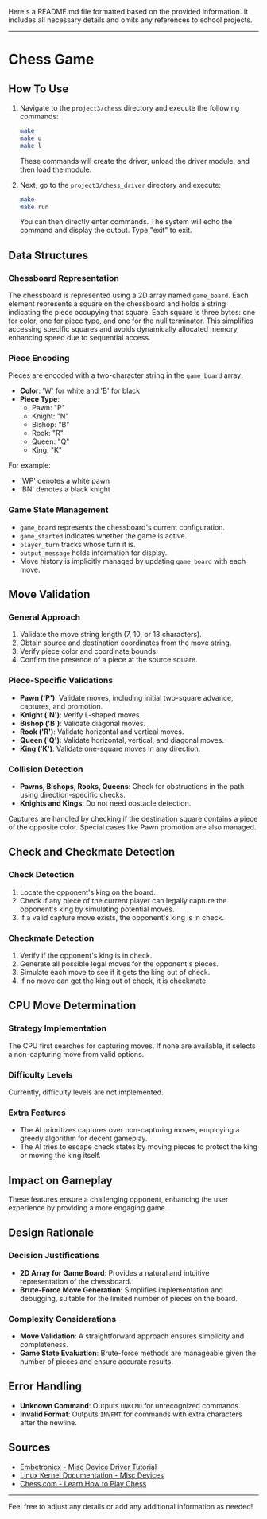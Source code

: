 Here's a README.md file formatted based on the provided information. It includes all necessary details and omits any references to school projects.

---

# Chess Game

## **How To Use**

1. Navigate to the `project3/chess` directory and execute the following commands:
   ```bash
   make
   make u
   make l
   ```
   These commands will create the driver, unload the driver module, and then load the module.

2. Next, go to the `project3/chess_driver` directory and execute:
   ```bash
   make
   make run
   ```
   You can then directly enter commands. The system will echo the command and display the output. Type "exit" to exit.

## **Data Structures**

### **Chessboard Representation**

The chessboard is represented using a 2D array named `game_board`. Each element represents a square on the chessboard and holds a string indicating the piece occupying that square. Each square is three bytes: one for color, one for piece type, and one for the null terminator. This simplifies accessing specific squares and avoids dynamically allocated memory, enhancing speed due to sequential access.

### **Piece Encoding**

Pieces are encoded with a two-character string in the `game_board` array:
- **Color**: 'W' for white and 'B' for black
- **Piece Type**:
  - Pawn: "P"
  - Knight: "N"
  - Bishop: "B"
  - Rook: "R"
  - Queen: "Q"
  - King: "K"

For example:
- 'WP' denotes a white pawn
- 'BN' denotes a black knight

### **Game State Management**

- `game_board` represents the chessboard's current configuration.
- `game_started` indicates whether the game is active.
- `player_turn` tracks whose turn it is.
- `output_message` holds information for display.
- Move history is implicitly managed by updating `game_board` with each move.

## **Move Validation**

### **General Approach**

1. Validate the move string length (7, 10, or 13 characters).
2. Obtain source and destination coordinates from the move string.
3. Verify piece color and coordinate bounds.
4. Confirm the presence of a piece at the source square.

### **Piece-Specific Validations**

- **Pawn ('P')**: Validate moves, including initial two-square advance, captures, and promotion.
- **Knight ('N')**: Verify L-shaped moves.
- **Bishop ('B')**: Validate diagonal moves.
- **Rook ('R')**: Validate horizontal and vertical moves.
- **Queen ('Q')**: Validate horizontal, vertical, and diagonal moves.
- **King ('K')**: Validate one-square moves in any direction.

### **Collision Detection**

- **Pawns, Bishops, Rooks, Queens**: Check for obstructions in the path using direction-specific checks.
- **Knights and Kings**: Do not need obstacle detection.

Captures are handled by checking if the destination square contains a piece of the opposite color. Special cases like Pawn promotion are also managed.

## **Check and Checkmate Detection**

### **Check Detection**

1. Locate the opponent's king on the board.
2. Check if any piece of the current player can legally capture the opponent's king by simulating potential moves.
3. If a valid capture move exists, the opponent's king is in check.

### **Checkmate Detection**

1. Verify if the opponent's king is in check.
2. Generate all possible legal moves for the opponent's pieces.
3. Simulate each move to see if it gets the king out of check.
4. If no move can get the king out of check, it is checkmate.

## **CPU Move Determination**

### **Strategy Implementation**

The CPU first searches for capturing moves. If none are available, it selects a non-capturing move from valid options.

### **Difficulty Levels**

Currently, difficulty levels are not implemented.

### **Extra Features**

- The AI prioritizes captures over non-capturing moves, employing a greedy algorithm for decent gameplay.
- The AI tries to escape check states by moving pieces to protect the king or moving the king itself.

## **Impact on Gameplay**

These features ensure a challenging opponent, enhancing the user experience by providing a more engaging game.

## **Design Rationale**

### **Decision Justifications**

- **2D Array for Game Board**: Provides a natural and intuitive representation of the chessboard.
- **Brute-Force Move Generation**: Simplifies implementation and debugging, suitable for the limited number of pieces on the board.

### **Complexity Considerations**

- **Move Validation**: A straightforward approach ensures simplicity and completeness.
- **Game State Evaluation**: Brute-force methods are manageable given the number of pieces and ensure accurate results.

## **Error Handling**

- **Unknown Command**: Outputs `UNKCMD` for unrecognized commands.
- **Invalid Format**: Outputs `INVFMT` for commands with extra characters after the newline.

## **Sources**

- [Embetronicx - Misc Device Driver Tutorial](https://embetronicx.com/tutorials/linux/device-drivers/misc-device-driver/)
- [Linux Kernel Documentation - Misc Devices](https://docs.kernel.org/5.10/driver-api/misc_devices.html)
- [Chess.com - Learn How to Play Chess](https://www.chess.com/learn-how-to-play-chess)

---

Feel free to adjust any details or add any additional information as needed!
